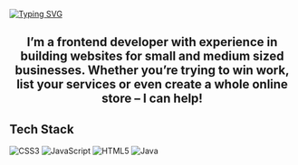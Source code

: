 [![Typing SVG](https://readme-typing-svg.demolab.com?font=Fira+Code&weight=700&size=25&duration=4000&pause=1000&color=#e7e7ff&center=true&multiline=true&width=435&height=80&lines=Hey+%F0%9F%91%8B+I'm+Sunil+;I'm+Frontend+Developer)](https://git.io/typing-svg)

<h2 align ="center">I’m a  frontend developer with experience in building websites for small and medium sized businesses. Whether you’re trying to win work, list your services or even create a whole online store – I can help!</h2>

## Tech Stack
![CSS3](https://img.shields.io/badge/css3-%231572B6.svg?style=for-the-badge&logo=css3&logoColor=white) ![JavaScript](https://img.shields.io/badge/javascript-%23323330.svg?style=for-the-badge&logo=javascript&logoColor=%23F7DF1E) ![HTML5](https://img.shields.io/badge/html5-%23E34F26.svg?style=for-the-badge&logo=html5&logoColor=white) ![Java](https://img.shields.io/badge/java-%23ED8B00.svg?style=for-the-badge&logo=java&logoColor=white)
